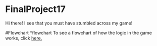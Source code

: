 # FinalProject17

Hi there!  I see that you must have stumbled across my game!

#Flowchart
*flowchart
To see a flowchart of how the logic in the game works, click [here.](https://www.draw.io/?lightbox=1&highlight=0000ff&edit=_blank&layers=1&nav=1&title=Game%20Flowchart%20Ver.%202#R7V1Zk%2BI4Ev4t%2B0D0U3X4Ph6nq4%2BdiJ4jpjtitx8NVoG3wWZsU8f8%2BpVsy9iSDMboclET0VMgDJi881NmamHf756%2F5NF%2B81sWg%2B3CMuLnhf1xYVmmaVrwD1p5qVccy6kX1nkSNxcdF74l%2F4Bm0WhWD0kMit6FZZZty2TfX1xlaQpWZW8tyvPsqX%2FZQ7btf%2Bs%2BWgNq4dsq2tKr%2F0niclOvBq5xXP83SNYb%2FM2m0byyjFY%2F13l2SJvvW1j2Q%2FVf%2FfIuwp%2FVXF9sojh76izZnxb2fZ5lZf1o93wPtoi2mGz1%2Bz4PvNredw7Scswb%2FOUqtsI4DlYP8UNsm3cN4x6j7aGhxbcyysvmbssXTCH4MZAZ8MmHp01Sgm%2F7aIVeeYLyANc25W4Ln5nwIX1HzU0%2BgrwEz52l5g6%2FgGwHyvwFXoJfdYL6LY00mZh6T0fetGubDl%2BCZi1qxGHdfvSRJPBBQ5WRFHIpCv2ZJ%2FC3QWkHxSpP9mWSpfBZBnluQE7u0A1AeYAfWYJdUd12uUlSiqSV2AD0tYYUsto2QVZ7JFk9EWQNKbJ%2BSkuQw6X7bLerCfg1y%2FbKyeYaCskW%2BcEKLD3ftSPPjL07x6DoAWJoypqnWV5usnWWRttPx9UPfYp1qPM%2FUJYvjTWODmUGl46fUBH%2FDBWL7JCvwACHsVOA9mQNmvdZwcoLVmHkua71EMbRndvIAfoVJ7mRg21UJo99g80ibfXWX%2FI8eulcsM%2BgyhadT%2F4zq3W4YbJv9ZmMTcnngevd8OT18EF9B0cmtz9lGt9NnnwHz0n5X7T83m2e%2FcCvpPAWOy%2Bhpz%2BaD9BAWrBKzUxafF%2BytFhcpUVzmTBnKROh68iVCVuEBTFnZj8sLWXFPGc%2FLpQtmI9JFi5HRVhyFLaeqFWSJ1KIbCFCRHPRIoIMxyYiyvo2m7cd2SvadJlQYK97gy1aHt1bkkdHkjzaASGPZL49W3l0RMujJyYgo%2BVMByfraulkxUuR67tipcgXI0V6hmqeHlLkEkLhnREKChnw%2BJqWQWp2kLRfERR5KCo0LUn3B3R%2FSfH%2B%2FXtKfvJNtlseCilAmucphHWdleUaS9eN4mW4tAP7zqSotrC8vw8IiP%2FwkOVPUR4fF%2BCjLfobJ4%2Fw4bqs9GGB7rV9C30xvKXO9TTpJeOYJiHJtkuT3xcEY1LUF56MdoyaEk%2FJMHFDOwv8LNxkdnBN33RkhzuCHdyR6Mns4Jq96MiOcAQ7sF%2FTgB94m5rpLNAW8CWeYqm9p7BsjTyFecpRb8FDeQntt9rT3iaREqW0p0PLIwHz6ssvIH6uP%2FFDdcSnEiAxO34y8fqueR%2BKv0WDVh6ZjpEYau2nrsasqO85lyeG9qnrr04TKXESEuJpJE5idoZnI0%2BWL1mehMSoGsnTjdsn25UsT3wRchXydDHmORhv3arQObZkoaOLEH9FBZvlBsD%2Fp%2BAZ3ds2W0W4xDOF6160Q5Fnuiz2A2HvQ%2FsRT0m6hrT6PDbelYjG2kRZo%2BPRsa7pMYLdtvaZb7RLp3knWVGvf81WP6H%2BW8b9NitAiclc7KO0JXKP%2Br1XdCK%2Fi%2FdWFZGflenxs8dcbeuQFp%2FcTuLvz6fT2p4g6metztcsXSNFyPI8iVHmfZkqaG%2Bf2u1cRQrizFhBTEbEOyiWOmiIoHIJwUHfEMZxkux61L%2BTcAQuNRtMD8hSIFtwpGbyrX0YLIC%2FvNaLFqqJwmIokxY6ECeDQ5ewqZwqvUjUQj%2BxC1RYeQHCpc4U0cJFFt8JEi4SwtBOuHBEww4EfwL0Y5PxEeB%2BG72A%2FF1RvesRikeG7kzH3NMkC%2BcUJz%2FhK1FyBsakSskpZRKk5CRkpJ2SY2hNn9Lf4eBnlNgNmrGTYmdxz78nxrlEVmmcFpfgqstDU7QHoVGz75XzaPrQex3q94u2JR09rFusM%2Bhb8uYNRZf8aAJD64sq4BM%2Bjsp2qfY26CML7KaqR3FSVC%2FFjGJT2dv5RBQb%2BCMhTh4FpzSvaASh8vZLyIJFMz6gJu0qQ8MwaqKe9fpdbszR9yvGdfjCOBo0Vg%2FiOpLN83SO0AM3VIRnIonNvWFrOrG1a0ziHp04841OAueicOPCy8VHJzPB7K4QLgasIr6unM1dl5qa5PY%2FghesQoiRaZwrJbnuemqkFfm7vZPXCxBrumpgRg5qDBCIQzINHJRtaUHs1nSYtGebxogxm9Y29y25IRiewOPMa8GaHr%2BvRVDo%2FfI6yaU6HKvcaYc4ES%2FqsWvwT4oYWqe8ICrK%2BhFkDV6s8%2BAngF6qv6NNaLM8rr6hyoRXWYqynGOuzE7Nutvq7GS6k6vtQV7swaq%2BZmSRiuy2QRKtV5pE20oGO0zTcFnaa09TXi6qyTV9EMsO%2Fk5tFDs8%2FFwGO7gG3ILZIWlqCcGOdhSbBHbgoX0dx%2FUXKA952viDs9geOQlTy6Yp0kGYhswBmTTRZQN6jIhQsOaMCeEd7ojGdI7Q8RsW5SWW4h%2BfvnXEezko3CWqjuxxKAdF8k%2B0rC5AzGtiUHi1%2B2HhfoQriANFzQz0hmibrFP4uOodtT8gQU9W0faXZrlE3EFR3CpJ198rVt05fDTFCrx%2BKIWLrjqK4jD0xBKiJ6yCxjeuQKuEP0IJV1jg9xtXoN9mtCdI44rL7EG%2FQa6YeLYX1pXAUcgVFjR0m1zp18AElkK%2F4o7w9r%2F%2F8fqZQsLkgU0zxZbGlBHO%2FhaZ4oW0r5fHlBG%2B%2FhaZ4noqmeK9MQW9GpLhl6WQJ%2F4bTxg88RjzE%2BXxhLUJisf7lNFPtNHRIlwVX1DpYbuCuw7beUCKQSyXHI7o0FVpgSwIC38oe%2BRVlv2cF239EePERNGWHKGLS%2BRfb7kfdp5ddJCkgrJJh4N3yzDtPYwbC3OcIxz8IulvHEV%2Baa%2BzZC0JcYexBlpiv34tsc5ricV9AvV0NWFCHY2Ig6oqf0YOwTQCfWTdmXM1l8coN6Z%2BoD7FXB4TG2rEcgO2e52E1CJQNZVCivGbmRW9DYmi5J3LgaI37OXafeurq97YX2SSJ0ja5w6WoI6cNDgPwhpiDOOQ01otjTjJwarqKmoL6x4OedM8lqQPqLytmlazqmsWCvUKPGaaqzQFZsW5s%2FEyjBYK6gdyn7853cswwe7Grxy74zR2NY5KSVV7dBYvV4MpqImrIe25LFfjaOdqMGM62vmxbhlGzuOQV1zudrEq107SjyjVTlYEPRs%2FwjiFg%2FqBlj5%2BhLk%2F1ziNXaR1suLiQiIVMqqkKJy%2FB2FAROo8iNsvvDENcldHlAchDrXTwYNYJzxIBP9VutkdqAATkqIagaFaTUlXolRNuU49UgjleiO8ikYYGLPAoHEkfx%2BSUie3ote2qB5I7dVzuwb30k96Gp97gs225%2BT5lU4wrmFGTi%2Boz8geMtCZnhztLhzRXu%2BUGOA5KUo9J%2BaQjf3MSe0GQwuFdGD6NJLVGVrYUPOCyUXVpKpZ0J1VlyaR7nTUo8L6TbNw%2Fhg0xuceS0%2Fe%2F%2BYaGWm4%2Fe2P2DfUJxH3adCDNjmo5qwu4%2FusldXwfKVWY85j6zHlTlsNfcbW%2B3Rof0xM3zVFkTtQFNEavFvgyRNRHHekOFt0sE%2F1IxRJaQ6CkbGHkAwA925zTlmld%2FD6jJRVFrR0KSBE5gPc4R2aOlyBCXUTfkYFPbIARBqlI8%2F84gQgUvjhmZG5wuFDiuTYhHEO7zrBHXG8tnz7omZCABd58QxTN3kxecqLQns0ZjapvA0Nko14IIxge%2BSb2skXndkfw8YmXFQfCTrEUS0hYw4Y62xsR0QgGMx5RnAwJvoL9NmxCBhpzWvHXNup5C3malHSLi%2BLD1gNkLMR9zFFv6E%2B5YMBXQv7SgFuUsg9Q%2BXGQvBK9qPDMWlfyD3Mmop1e1yzIXWjuFlkF18GwI4hTXImtWOICW59Mrg9U%2B5JXm8aZ0bGmzT84wgOhzEjT9rfGETxFlGqAkybnuioVA3%2BkxbVd1RaVGxkmInFkZzVJOLeSUGKUw2SigHOkJSAzuGsS27HOKNAn0bXcJ6NboOqpwXWYpv91N00fDHYr%2B%2FLxk7CeXarTMMEpGFz5AkfDjbAnOXFIyc%2FGdbJaIS8XoJ8iTkfSfqOwKgkXJMdAZLL3pkYVYFU0BCBhoit56pDbKkGY65qdPVJUKOUaKAg6nQ1irJQisp1lZwFcHVeP4Lo6rL6cAAv471lhbfmcf7TxG%2BDW1bE9Rpk9QNsvCCnr8qlNKvl8%2FEemIx0ngLq5uBzVO4SUrPe9Kh9vLpfZGB62ymTaHJ3QwOGxCBPDrs6s7yiW4QyOvMs3BjBb3WpIXnIpKhJBgEpWMZpH0heL7wLlW5GY%2B8S0oe%2B9Q%2FoVujeQrwr0W5yK3RvJp1TqdDeSRpqjmhBNX3eGjqZ0sMjrjs703%2BBXfbYkeWHPNsNyfFcZ2x6%2BDRUBe3XFr3NNR9590fIe6iNvA%2BPD%2B8IZxNMV2eIsqbQzFTEfYkd25SIc%2B2jUxZ%2FmToFYDZ12p6gACx0HeKLBAdUJh1RnVbTd80w6E5HVYJqDKMUNU7NVF9ZDVbS9JVOmDWEGAJHH4jB1gNimGTWrBFBK%2F8jjCdTWi2czcuXsIiuUQ%2BGqLGEBnlG9ZmNXuoNwr2PRSdFs8vnTcMnE3qLMo3SEnq%2BR7VLq%2BcdMoEnzaSy6nXqTrh2SCszkyyiKzSTFmGLRM3eI62e55zuVZNvJm26GJI2kyBONBjEQVlD3FmqxBpaegwvm6aNI0rrbW0aGmwWsHYT8CZ1rorv%2BJTESztDiG%2Fl3NUlP%2Fx9lE4lvpZHzocVFcqblmRcCNN5PC5UH4g0a1iIUuUAT0VRocq079IQF4KuvE8ylcCQS%2B9mfq9CpHXVLG0kSFABos%2B%2FaDO53Sb7AsghmktEkA5rwJMlKUg6cRpge6TrTZzoTtbntVyScKI7xRTrjSlMpngOXS4hjSnMk9RukCltDS4OeXGyroIpzIOHbpApLtnAaSo0X8xTPG6QKWRznsvoTZbGlOESpNtmiucr1JThOpkbYwo1VUGhT2GVRRJM%2Bf2P188T0qW4AR182ZJ4wjiE4I0nyHjh7n0VPBmROt4CT8h4OGAcVieNJyMyx1vgCZ7KcyoclsaTEYnjTfCEHDtrKfQnI1KU2%2BCJ1%2BOJg6diqODJiAzlFnhC9haz8GFpPHlLUOpXydpsF28zKkhQ%2FBEJyk0whdoZVQmw4N3CN66QXFGJsARviWMdAOOR%2Bho4%2BuAtcaxfNVyNmPKWObKZIjBNgU%2FzDJ072772JY%2F2m9%2ByGKAr%2Fg8%3D)
